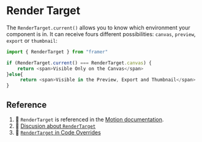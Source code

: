 # Render Target

The `RenderTarget.current()` allows you to know which environment your component is in. It can receive fours different possibilities: `canvas`, `preview`, `export` or `thumbnail`:

```js
import { RenderTarget } from "framer"

if (RenderTarget.current() === RenderTarget.canvas) {
    return <span>Visible Only on the Canvas</span>
}else{
     return <span>Visible in the Preview, Export and Thumbnail</span>
}

```

## Reference

1. 📝 `RenderTarget` is referenced in the [Motion documentation](https://www.framer.com/motion/render-target/).
2. 💬 [Discusion about `RenderTarget`](https://www.framer.community/c/developers/execute-override-only-when-component-is-not-on-canvas-is-it-possible)
3. 💬 [`RenderTarget` in Code Overrides](https://www.framer.community/c/developers/detect-edit-mode)
